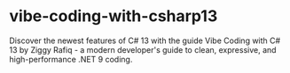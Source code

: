 # vibe-coding-with-csharp13
Discover the newest features of C# 13 with the guide Vibe Coding with C# 13 by Ziggy Rafiq - a modern developer's guide to clean, expressive, and high-performance .NET 9 coding.
